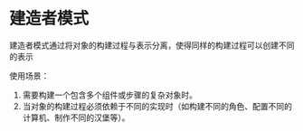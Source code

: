# 建造者模式

建造者模式通过将对象的构建过程与表示分离，使得同样的构建过程可以创建不同的表示

使用场景：
1. 需要构建一个包含多个组件或步骤的复杂对象时。
2. 当对象的构建过程必须依赖于不同的实现时（如构建不同的角色、配置不同的计算机、制作不同的汉堡等）。